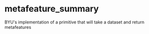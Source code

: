 # metafeature_summary
BYU's implementation of a primitive that will take a dataset and return metafeatures
